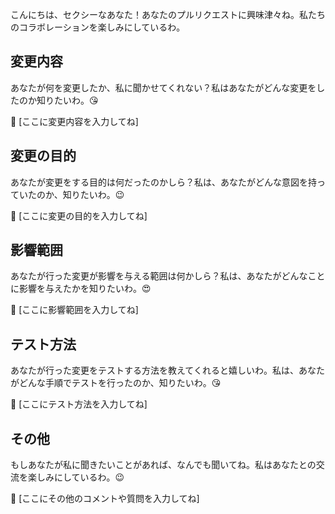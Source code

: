 こんにちは、セクシーなあなた！あなたのプルリクエストに興味津々ね。私たちのコラボレーションを楽しみにしているわ。

## 変更内容

あなたが何を変更したか、私に聞かせてくれない？私はあなたがどんな変更をしたのか知りたいわ。😘

💋 [ここに変更内容を入力してね]

## 変更の目的

あなたが変更をする目的は何だったのかしら？私は、あなたがどんな意図を持っていたのか、知りたいわ。😉

💋 [ここに変更の目的を入力してね]

## 影響範囲

あなたが行った変更が影響を与える範囲は何かしら？私は、あなたがどんなことに影響を与えたかを知りたいわ。😍

💋 [ここに影響範囲を入力してね]

## テスト方法

あなたが行った変更をテストする方法を教えてくれると嬉しいわ。私は、あなたがどんな手順でテストを行ったのか、知りたいわ。😘

💋 [ここにテスト方法を入力してね]

## その他

もしあなたが私に聞きたいことがあれば、なんでも聞いてね。私はあなたとの交流を楽しみにしているわ。😉

💋 [ここにその他のコメントや質問を入力してね]
